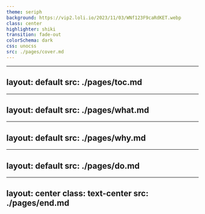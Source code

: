 ```yaml
---
theme: seriph
background: https://vip2.loli.io/2023/11/03/WNf123F9caRdKET.webp
class: center
highlighter: shiki
transition: fade-out
colorSchema: dark
css: unocss
src: ./pages/cover.md
---
```


---
layout: default
src: ./pages/toc.md
---

---
layout: default
src: ./pages/what.md
---

---
layout: default
src: ./pages/why.md
---

---
layout: default
src: ./pages/do.md
---

---
layout: center
class: text-center
src: ./pages/end.md
---


